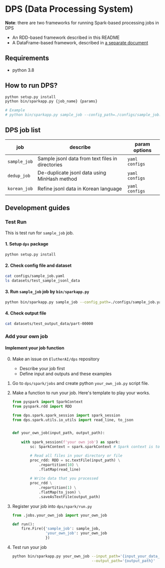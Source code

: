# DPS (Data Processing System)


**Note**: there are two frameworks for running Spark-based processing jobs in DPS
  * An RDD-based framework described in this README
  * A DataFrame-based framework, described in [a separate document](doc/dataframe.md)


## Requirements

- python 3.8

## How to run DPS?

```bash
python setup.py install
python bin/sparkapp.py {job_name} {params}

# Example
# python bin/sparkapp.py sample_job --config_path=./configs/sample_job.yaml
```

## DPS job list

 job | describe | param options
  -- | -- | --
  `sample_job` | Sample jsonl data from text files in directories | `yaml configs`
  `dedup_job` | De-duplicate jsonl data using MinHash method | `yaml configs`
  `korean_job` | Refine jsonl data in Korean language | `yaml configs`

## Development guides

### Test Run

This is test run for `sample_job` job.

#### 1. Setup `dps` package

```bash
python setup.py install
```

#### 2. Check config file and dataset

```bash
cat configs/sample_job.yaml
ls datasets/test_sample_jsonl_data
```

#### 3. Run `sample_job` job by `bin/sparkapp.py`

```bash
python bin/sparkapp.py sample_job --config_path=./configs/sample_job.yaml
```

#### 4. Check output file

```bash
cat datasets/test_output_data/part-00000
```

### Add your own job

#### Implement your job function

0. Make an issue on `ElutherAI/dps` repository
    - Describe your job first
    - Define input and outputs and these examples
1. Go to `dps/spark/jobs` and create python `your_own_job.py` script file.
2. Make a function to run your job. Here's template to play your works.
    ```python
    from pyspark import SparkContext
    from pyspark.rdd import RDD

    from dps.spark.spark_session import spark_session
    from dps.spark.utils.io_utils import read_line, to_json


    def your_own_job(input_path, output_path):
        
        with spark_session(f'your own job') as spark:
            sc: SparkContext = spark.sparkContext # Spark context is to run your spark application

            # Read all files in your directory or file
            proc_rdd: RDD = sc.textFile(input_path) \
                .repartition(10) \
                .flatMap(read_line) 
                
            # Write data that you processed
            proc_rdd \
                .repartition(1) \
                .flatMap(to_json) \
                .saveAsTextFile(output_path)
    ```
3. Register your job into `dps/spark/run.py`
    ```python
    from .jobs.your_own_job import your_own_job

    def run():
        fire.Fire({'sample_job': sample_job,
                   'your_own_job': your_own_job
                   })
    ```

4. Test run your job 
    ```bash
    python bin/sparkapp.py your_own_job --input_path='{input_your_data_dir_or_file}' \
                                        --output_path='{output_path}'
    ```
